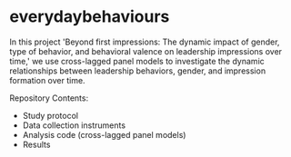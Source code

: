 # everydaybehaviours

In this project 'Beyond first impressions: The dynamic impact of gender, type of behavior, and behavioral valence on leadership impressions over time,' we use cross-lagged panel models to investigate the dynamic relationships between leadership behaviors, gender, and impression formation over time.

Repository Contents:
- Study protocol
- Data collection instruments
- Analysis code (cross-lagged panel models)
- Results
